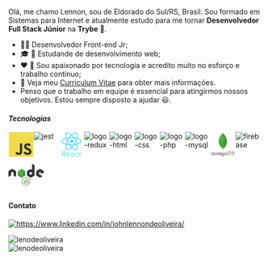 
Olá, me chamo Lennon, sou de Eldorado do Sul/RS, Brasil. Sou formado em Sistemas para Internet e atualmente estudo para me tornar __Desenvolvedor Full Stack Júnior__ na __Trybe__ :rocket:.

- :man_technologist: Desenvolvedor Front-end Jr;
- :mortar_board: :notebook: Estudande de desenvolvimento web;
- :heart: :muscle: Sou apaixonado por tecnologia e acredito muito no esforço e trabalho contínuo;
- :memo: Veja meu [Curriculum Vitae](https://drive.google.com/file/d/1spapudoMRvfIxSBbyWw3AzBzh31kR3go/view?usp=sharing) para obter mais informações.
- Penso que o trabalho em equipe é essencial para atingirmos nossos objetivos. Estou sempre disposto a ajudar :smiley:.

#### _Tecnologias_ ####


<a href="https://developer.mozilla.org/en-US/docs/Web/JavaScript" target="_blank"> <img src="https://raw.githubusercontent.com/devicons/devicon/master/icons/javascript/javascript-original.svg" alt="javascript" width="50" height="50" align="left" /> </a>

<a href="https://jestjs.io" target="_blank"> <img src="https://www.vectorlogo.zone/logos/jestjsio/jestjsio-icon.svg" alt="jest" width="50" height="50" align="left"/> </a>

<a href="https://reactjs.org/" target="_blank"> <img src="https://raw.githubusercontent.com/devicons/devicon/master/icons/react/react-original-wordmark.svg" alt="react" width="50" height="50" align="left"/> </a> 

<a href="https://redux.js.org" target="_blank">
<img alt="logo-redux" src="https://user-images.githubusercontent.com/21336683/107079387-8fe4ea00-67ce-11eb-9d34-a1f4a76f5784.png" width="50" height="50" align="left"/>  
</a>

<a href="https://developer.mozilla.org/pt-BR/docs/Web/HTML" target="_blank">
<img alt="logo-html" src="https://user-images.githubusercontent.com/21336683/107079628-e2260b00-67ce-11eb-9f6c-82d3bb6a2e5e.png" width="50" height="50" align="left"/>  
</a>

<a href="https://www.w3schools.com/css/" target="_blank">
<img alt="logo-css" src="https://user-images.githubusercontent.com/21336683/107079727-0681e780-67cf-11eb-97f4-3e509586aaf4.png" width="50" height="50" align="left"/>  
</a>

<a href="https://www.php.net/manual/pt_BR/intro-whatis.php" target="_blank">
<img alt="logo-php" src="https://user-images.githubusercontent.com/21336683/107077371-7ee6a980-67cb-11eb-8eb6-9042d4a9b5fe.png" width="50" height="50" align="left"/>
</a>

<a href="https://www.mysql.com" target="_blank">
<img alt="logo-mysql" src="https://user-images.githubusercontent.com/21336683/107079572-ccb0e100-67ce-11eb-8318-0710a735d047.png" width="50" height="50" align="left"/>  






<a href="https://www.mongodb.com/" target="_blank"> <img src="https://raw.githubusercontent.com/devicons/devicon/master/icons/mongodb/mongodb-original-wordmark.svg" alt="mongodb" width="50" height="50" align="left"/> </a> 

<a href="https://firebase.google.com/" target="_blank"> <img src="https://www.vectorlogo.zone/logos/firebase/firebase-icon.svg" alt="firebase" width="50" height="50" align="left"/>
 
 <a href="https://nodejs.org" target="_blank"> <img src="https://raw.githubusercontent.com/devicons/devicon/master/icons/nodejs/nodejs-original-wordmark.svg" alt="nodejs" width="70" height="70"/> </a>

__Contato__
<br>
<br>
<a href="https://www.linkedin.com/in/johnlennondeoliveira/" target="blank"><img align="center" src="https://cdn.jsdelivr.net/npm/simple-icons@3.0.1/icons/linkedin.svg" alt="https://www.linkedin.com/in/johnlennondeoliveira/" height="50" width="50" /></a>



<p><img align="left" src="https://github-readme-stats.vercel.app/api?username=Lenodeoliveira&show_icons=true&theme=radical" alt="lenodeoliveira"  width="450" /></p>

<p>
<img align="left" src="https://github-readme-stats.vercel.app/api/top-langs?username=Lenodeoliveira&theme=radical&show_icons=true&locale=en&layout=compact" alt="lenodeoliveira"  /></p>
